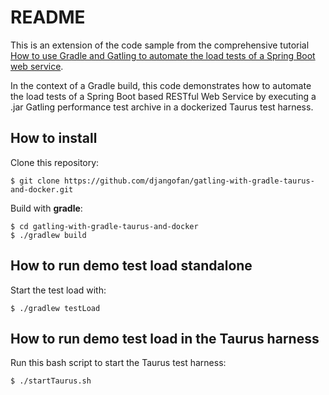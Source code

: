 # README

This is an extension of the code sample from the comprehensive tutorial [How to use Gradle and Gatling to automate the load tests of a Spring Boot web service](https://brokenrhythm.blog/gradle-gatling-springboot-automation).

In the context of a Gradle build, this code demonstrates how to automate the load tests of a Spring Boot based RESTful Web Service by executing a .jar Gatling performance test archive in a dockerized Taurus test harness.

## How to install 

Clone this repository:

```
$ git clone https://github.com/djangofan/gatling-with-gradle-taurus-and-docker.git
```

Build with **gradle**:

```
$ cd gatling-with-gradle-taurus-and-docker
$ ./gradlew build
```

##  How to run demo test load standalone

Start the test load with:
```
$ ./gradlew testLoad
```

##  How to run demo test load in the Taurus harness

Run this bash script to start the Taurus test harness:
```
$ ./startTaurus.sh
```

